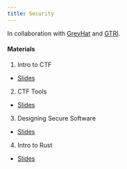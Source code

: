 ```yaml
---
title: Security
---
```


In collaboration with [GreyHat](https://greyhatgt.github.io/about/) and [GTRI](https://www.gtri.gatech.edu/).

#### Materials
1. Intro to CTF
  * [Slides](https://docs.google.com/presentation/d/1kPw-WnRl8f9QbZqYP6AF5iNYJKztlqkH5QVDGX87lJg/edit?usp=sharing)
2. CTF Tools
  * [Slides](https://docs.google.com/presentation/d/1jZkGSf6Ug1KYPzqSur81bA4OHFAhEXVkdKg1hImW0m4/edit?usp=sharing)
3. Designing Secure Software 
  * [Slides](https://drive.google.com/file/d/1lA-ac5kHBxmvK2BSpe2jtRSlBBmV3JAQ/view?usp=sharing)
4. Intro to Rust
  * [Slides](https://drive.google.com/file/d/1sEiAHZj5tqkSqtc0UjqK0e9KflR6auto/view?usp=sharing)